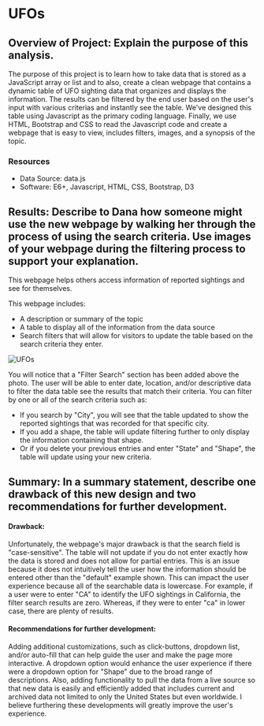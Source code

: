 # UFOs
## Overview of Project: Explain the purpose of this analysis.
The purpose of this project is to learn how to take data that is stored as a JavaScript array or list and to also, create a clean webpage that contains a dynamic table of UFO sighting data that organizes and displays the information. The results can be filtered by the end user based on the user's input with various criterias and instantly see the table. We've designed this table using Javascript as the primary coding language. Finally, we use HTML, Bootstrap and CSS to read the Javascript code and create a webpage that is easy to view, includes filters, images, and a synopsis of the topic.

### Resources
- Data Source: data.js
- Software: E6+, Javascript, HTML, CSS, Bootstrap, D3

## Results: Describe to Dana how someone might use the new webpage by walking her through the process of using the search criteria. Use images of your webpage during the filtering process to support your explanation.
This webpage helps others access information of reported sightings and see for themselves. 

This webpage includes:
- A description or summary of the topic
- A table to display all of the information from the data source
- Search filters that will allow for visitors to update the table based on the search criteria they enter.

![UFOs](https://user-images.githubusercontent.com/33900637/152670333-c8ec8563-8625-4e90-b042-76b2a644e265.png)

You will notice that a "Filter Search" section has been added above the photo. The user will be able to enter date, location, and/or descriptive data to filter the data table see the results that match their criteria. You can filter by one or all of the search criteria such as:
- If you search by "City", you will see that the table updated to show the reported sightings that was recorded for that specific city.
- If you add a shape, the table will update filtering further to only display the information containing that shape.
- Or if you delete your previous entries and enter "State" and "Shape", the table will update using your new criteria.

## Summary: In a summary statement, describe one drawback of this new design and two recommendations for further development.
#### Drawback:
Unfortunately, the webpage's major drawback is that the search field is "case-sensitive". The table will not update if you do not enter exactly how the data is stored and does not allow for partial entries. This is an issue because it does not intuitively tell the user how the information should be entered other than the "default" example shown. This can impact the user experience because all of the searchable data is lowercase. For example, if a user were to enter "CA" to identify the UFO sightings in California, the filter search results are zero. Whereas, if they were to enter "ca" in lower case, there are plenty of results.

#### Recommendations for further development:
Adding additional customizations, such as click-buttons, dropdown list, and/or auto-fill that can help guide the user and make the page more interactive. A dropdown option would enhance the user experience if there were a dropdown option for "Shape" due to the broad range of descriptions. Also, adding functionality to pull the data from a live source so that new data is easily and efficiently added that includes current and archived data not limited to only the United States but even worldwide.   I believe furthering these developments will greatly improve the user's experience. 
